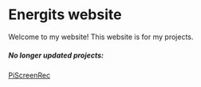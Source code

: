 # Energits website
Welcome to my website! This website is for my projects.

##### No longer updated projects:
[PiScreenRec](https://energitcz.github.io/piscreenrec) 
